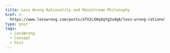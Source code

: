 ```yaml
---
title: Less Wrong Rationality and Mainstream Philosophy
href: >-
  https://www.lesswrong.com/posts/oTX2LXHqXqYg2u4g6/less-wrong-rationality-and-mainstream-philosophy
type: post
tags:
  - LessWrong
  - Concept
  - Post
---
```


